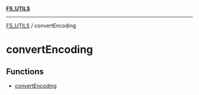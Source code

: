 [**FS_UTILS**](../README.md)

***

[FS_UTILS](../README.md) / convertEncoding

# convertEncoding

## Functions

- [convertEncoding](functions/convertEncoding.md)
